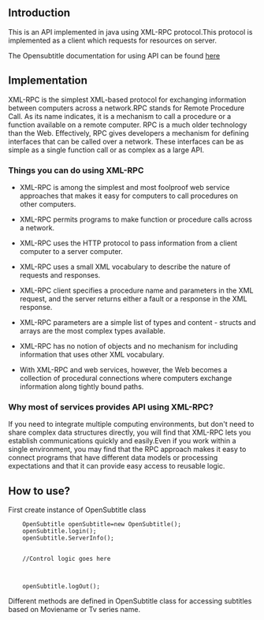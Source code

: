 ## Introduction
This is an API implemented in java using XML-RPC protocol.This protocol is implemented as a client
which requests for resources on server.

The Opensubtitle documentation for using API can be found [here](https://trac.opensubtitles.org/projects/opensubtitles/wiki/XMLRPC)

## Implementation
XML-RPC is the simplest XML-based protocol for exchanging information between computers across a network.RPC stands for Remote Procedure Call. As its name indicates, it is a mechanism to call a procedure or a function available on a remote computer. RPC is a much older technology than the Web. Effectively, RPC gives developers a mechanism for defining interfaces that can be called over a network. These interfaces can be as simple as a single function call or as complex as a large API.

### Things you can do using XML-RPC

* XML-RPC is among the simplest and most foolproof web service approaches that makes it easy for computers to call procedures on other computers.

* XML-RPC permits programs to make function or procedure calls across a network.

* XML-RPC uses the HTTP protocol to pass information from a client computer to a server computer.

* XML-RPC uses a small XML vocabulary to describe the nature of requests and responses.

* XML-RPC client specifies a procedure name and parameters in the XML request, and the server returns either a fault or a response in the XML response.

* XML-RPC parameters are a simple list of types and content - structs and arrays are the most complex types available.

* XML-RPC has no notion of objects and no mechanism for including information that uses other XML vocabulary.

* With XML-RPC and web services, however, the Web becomes a collection of procedural connections where computers exchange information along tightly bound paths.

### Why most of services provides API using XML-RPC?

If you need to integrate multiple computing environments, but don't need to share complex data structures directly, you will find that XML-RPC lets you establish communications quickly and easily.Even if you work within a single environment, you may find that the RPC approach makes it easy to connect programs that have different data models or processing expectations and that it can provide easy access to reusable logic.

## How to use?

First create instance of OpenSubtitle class
```
    OpenSubtitle openSubtitle=new OpenSubtitle();
    openSubtitle.login();
    openSubtitle.ServerInfo();
    
    
    //Control logic goes here
    
    
    
    openSubtitle.logOut();
```

Different methods are defined in OpenSubtitle class for accessing subtitles based on Moviename or Tv series name.

